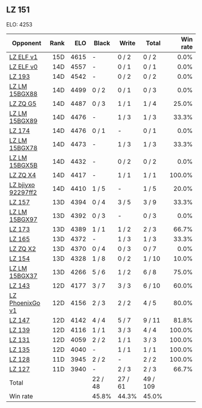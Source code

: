 ## LZ 151 ##

ELO: 4253

Opponent | Rank | ELO | Black | Write | Total | Win rate
---------|-----:|----:|-------|-------|-------|-------:
[LZ ELF v1](LZ%20ELF%20v1.md) | 15D | 4615 | - | 0 / 2 | 0 / 2 | 0.0%
[LZ ELF v0](LZ%20ELF%20v0.md) | 14D | 4557 | - | 0 / 1 | 0 / 1 | 0.0%
[LZ 193](LZ%20193.md) | 14D | 4542 | - | 0 / 2 | 0 / 2 | 0.0%
[LZ LM 15BGX88](LZ%20LM%2015BGX88.md) | 14D | 4499 | 0 / 2 | 0 / 1 | 0 / 3 | 0.0%
[LZ ZQ G5](LZ%20ZQ%20G5.md) | 14D | 4487 | 0 / 3 | 1 / 1 | 1 / 4 | 25.0%
[LZ LM 15BGX89](LZ%20LM%2015BGX89.md) | 14D | 4476 | - | 1 / 3 | 1 / 3 | 33.3%
[LZ 174](LZ%20174.md) | 14D | 4476 | 0 / 1 | - | 0 / 1 | 0.0%
[LZ LM 15BGX78](LZ%20LM%2015BGX78.md) | 14D | 4473 | - | 1 / 3 | 1 / 3 | 33.3%
[LZ LM 15BGX5B](LZ%20LM%2015BGX5B.md) | 14D | 4432 | - | 0 / 2 | 0 / 2 | 0.0%
[LZ ZQ X4](LZ%20ZQ%20X4.md) | 14D | 4417 | - | 1 / 1 | 1 / 1 | 100.0%
[LZ bjiyxo 92297ff2](LZ%20bjiyxo%2092297ff2.md) | 14D | 4410 | 1 / 5 | - | 1 / 5 | 20.0%
[LZ 157](LZ%20157.md) | 13D | 4394 | 0 / 4 | 3 / 5 | 3 / 9 | 33.3%
[LZ LM 15BGX97](LZ%20LM%2015BGX97.md) | 13D | 4392 | 0 / 3 | - | 0 / 3 | 0.0%
[LZ 173](LZ%20173.md) | 13D | 4389 | 1 / 1 | 1 / 2 | 2 / 3 | 66.7%
[LZ 165](LZ%20165.md) | 13D | 4372 | - | 1 / 3 | 1 / 3 | 33.3%
[LZ ZQ X2](LZ%20ZQ%20X2.md) | 13D | 4370 | 0 / 4 | 0 / 3 | 0 / 7 | 0.0%
[LZ 154](LZ%20154.md) | 13D | 4328 | 1 / 8 | 0 / 2 | 1 / 10 | 10.0%
[LZ LM 15BGX37](LZ%20LM%2015BGX37.md) | 13D | 4266 | 5 / 6 | 1 / 2 | 6 / 8 | 75.0%
[LZ 143](LZ%20143.md) | 12D | 4177 | 3 / 7 | 3 / 3 | 6 / 10 | 60.0%
[LZ PhoenixGo v1](LZ%20PhoenixGo%20v1.md) | 12D | 4156 | 2 / 3 | 2 / 2 | 4 / 5 | 80.0%
[LZ 147](LZ%20147.md) | 12D | 4142 | 4 / 4 | 5 / 7 | 9 / 11 | 81.8%
[LZ 139](LZ%20139.md) | 12D | 4116 | 1 / 1 | 3 / 3 | 4 / 4 | 100.0%
[LZ 131](LZ%20131.md) | 12D | 4059 | 2 / 2 | 1 / 1 | 3 / 3 | 100.0%
[LZ 135](LZ%20135.md) | 12D | 4040 | - | 1 / 1 | 1 / 1 | 100.0%
[LZ 128](LZ%20128.md) | 11D | 3945 | 2 / 2 | - | 2 / 2 | 100.0%
[LZ 127](LZ%20127.md) | 11D | 3940 | - | 2 / 3 | 2 / 3 | 66.7%
Total | | | 22 / 48 | 27 / 61 | 49 / 109 | 
Win rate| | | 45.8% | 44.3% | 45.0% | 
